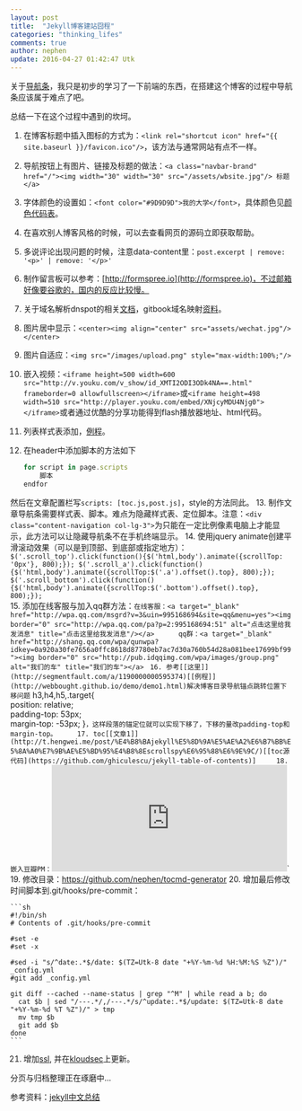 ```yaml
---
layout: post
title:  "Jekyll博客建站囧程"
categories: "thinking_lifes"
comments: true
author: nephen
update: 2016-04-27 01:42:47 Utk
---
```

关于[导航条][导航条]，我只是初步的学习了一下前端的东西，在搭建这个博客的过程中导航条应该属于难点了吧。

总结一下在这个过程中遇到的坎坷。

1. 在博客标题中插入图标的方式为：`<link rel="shortcut icon" href="{{ site.baseurl }}/favicon.ico"/>`，该方法与通常网站有点不一样。
2. 导航按钮上有图片、链接及标题的做法：`<a class="navbar-brand" href="/"><img width="30" width="30" src="/assets/wbsite.jpg"/> 标题 </a>`
3. 字体颜色的设置如：`<font color="#9D9D9D">我的大学</font>`，具体颜色见[颜色代码表](http://www.qqai.net/tool/yansedaima/)。

	<!--more-->
4. 在喜欢别人博客风格的时候，可以去查看网页的源码立即获取帮助。
5. 多说评论出现问题的时候，注意data-content里：`post.excerpt | remove: '<p>' | remove: '</p>'`
6. 制作留言板可以参考：[http://formspree.io](http://formspree.io)，不过邮箱好像要谷歌的，国内的反应比较慢。
7. 关于域名解析dnspot的相关[文档](http://www.dute.me/godaddy-dns-setting.html)，gitbook域名映射[资料](https://help.gitbook.com/platform/domains.html)。
8. 图片居中显示：`<center><img align="center" src="assets/wechat.jpg"/></center>`
9. 图片自适应：`<img src="/images/upload.png" style="max-width:100%;"/>`
10. 嵌入视频：`<iframe height=500 width=600 src="http://v.youku.com/v_show/id_XMTI2ODI3ODk4NA==.html" frameborder=0 allowfullscreen></iframe>`或`<iframe height=498 width=510 src="http://player.youku.com/embed/XNjcyMDU4Njg0"></iframe>`或者通过优酷的分享功能得到flash播放器地址、html代码。
11. 列表样式表添加，[例程](http://www.w3school.com.cn/tiy/t.asp?f=csse_list-style-type_all)。
12. 在header中添加脚本的方法如下

	```js
	for script in page.scripts
		脚本
	endfor
	```  
然后在文章配置栏写`scripts: [toc.js,post.js]`，style的方法同此。
13. 制作文章导航条需要样式表、脚本。难点为隐藏样式表、定位脚本。注意：`<div class="content-navigation col-lg-3">`为只能在一定比例像素电脑上才能显示，此方法可以让隐藏导航条不在手机终端显示。
14. 使用jquery animate创建平滑滚动效果（可以是到顶部、到底部或指定地方）：`
  $('.scroll_top').click(function(){$('html,body').animate({scrollTop: '0px'}, 800);});
  $('.scroll_a').click(function(){$('html,body').animate({scrollTop:$('.a').offset().top}, 800);});
  $('.scroll_bottom').click(function(){$('html,body').animate({scrollTop:$('.bottom').offset().top}, 800);});`      
15. 添加在线客服与加入qq群方法：`在线客服：<a target="_blank" href="http://wpa.qq.com/msgrd?v=3&uin=995168694&site=qq&menu=yes"><img border="0" src="http://wpa.qq.com/pa?p=2:995168694:51" alt="点击这里给我发消息" title="点击这里给我发消息"/></a>     
qq群：<a target="_blank" href="http://shang.qq.com/wpa/qunwpa?idkey=0a920a30fe7656a0ffc8618d87780eb7ac7d30a760b54d28a081bee17699bf99"><img border="0" src="http://pub.idqqimg.com/wpa/images/group.png" alt="我们的车" title="我们的车"></a>`
</script>`
16. 参考[[这里]](http://segmentfault.com/a/1190000000595374)[[例程]](http://webbought.github.io/demo/demo1.html)解决博客目录导航锚点跳转位置下移问题`
	h3,h4,h5,.target{    
	position: relative;    
	padding-top: 53px;    
	margin-top: -53px;
	}`，这样段落的锚定位就可以实现下移了，下移的量改padding-top和margin-top。    
17. toc[[文章1]](http://t.hengwei.me/post/%E4%B8%BAjekyll%E5%8D%9A%E5%AE%A2%E6%B7%BB%E5%8A%A0%E7%9B%AE%E5%BD%95%E4%B8%8Escrollspy%E6%95%88%E6%9E%9C/)[[toc源代码](https://github.com/ghiculescu/jekyll-table-of-contents)]    
18. 嵌入豆瓣PM：`<iframe name="iframe_canvas" src="http://douban.fm/partner/baidu/doubanradio" scrolling="no" frameborder="0" width="420" height="190"></iframe>`
19. 修改目录：https://github.com/nephen/tocmd-generator
20. 增加最后修改时间脚本到.git/hooks/pre-commit：   

	```sh
	#!/bin/sh
	# Contents of .git/hooks/pre-commit

	#set -e
	#set -x

	#sed -i "s/^date:.*$/date: $(TZ=Utk-8 date "+%Y-%m-%d %H:%M:%S %Z")/" _config.yml
	#git add _config.yml

	git diff --cached --name-status | grep "^M" | while read a b; do
	  cat $b | sed "/---.*/,/---.*/s/^update:.*$/update: $(TZ=Utk-8 date "+%Y-%m-%d %T %Z")/" > tmp
	  mv tmp $b
	  git add $b
	done
	```
21. 增加[ssl](https://www.startssl.com), 并在[kloudsec](https://kloudsec.com)上更新。

<!--more-->
分页与归档整理正在琢磨中...

[导航条]:(http://www.blog.csdn.net/a316212802/article/details/25004549)

参考资料：[jekyll中文总结](http://blog.csdn.net/maoxunxing/article/details/40479753)